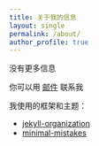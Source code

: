 ```yaml
---
title: 关于我的信息
layout: single
permalink: /about/
author_profile: true
---
```


没有更多信息

你可以用 [邮件](mailto:m@zcq100.com) 联系我

我使用的框架和主题：
- [jekyll-organization](https://github.com/jekyll)
- [minimal-mistakes](https://github.com/mmistakes/minimal-mistakes)
